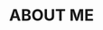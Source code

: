 ---
layout: landing
mode: immersive
header:
  theme: dark
title: ABOUT ME
title_html: "Persoonlijke training op maat"
excerpt: >
  "IT'S NOT ABOUT WHO YOU ARE, BUT ABOUT WHO YOU WANT TO BECOME."
permalink: /about.html
key: page-about
article_header:
  actions: &main_actions
  height: 100vh
  theme: dark
  type: overlay
  background_image:
    gradient: 'linear-gradient(135deg, rgba(34, 139, 87 , .4), rgba(139, 34, 139, .4))'
    src: /assets/images/header.jpg
    
data:
  sections:
    - title: ">WHOAMI"
      height: 100vh
      theme: dark
      type: cover
      excerpt: |
        Hoi! Mijn naam is **Tim Nissen**, ik ben {% assign birth_date = '1993-03-18' | date: '%s' %}{% assign now = 'now' | date: '%s' %}{% assign seconds_in_year = 31556952 %}{% assign age = now | minus: birth_date | divided_by: seconds_in_year | floor %}{{ age }} jaar oud en woon sinds kort samen met mijn vriendin en ons vrolijke hondje in het mooie Overloon.<br>  
        In het dagelijks leven werk ik als **DevOps engineer bij de Rabobank** — een functie waarin ik met plezier bezig ben met structuur, procesoptimalisatie en continue verbetering.<br><br>

        Naast mijn werk heb ik een grote passie voor **sport, gezondheid en persoonlijke groei**.<br>  
        Van Olympisch gewichtheffen en powerliften tot voetbal, fitness, skiën en sinds kort ook mountainbiken — ik haal veel voldoening uit fysieke uitdagingen én de weg ernaartoe.<br>  
        Bewegen is voor mij niet alleen een uitlaatklep, maar een manier om mezelf elke dag een beetje beter te maken.<br><br>

        Juist door al die jaren ervaring weet ik inmiddels dat progressie niet draait om perfectie of extremen.<br>  
        Het draait om beginnen — ook al is het klein — en stap voor stap bouwen aan iets wat écht bij je past.<br>  
        **Want echte vooruitgang zit niet in extremen, maar in consistentie.**<br><br>

        Diezelfde toewijding neem ik mee in de manier waarop ik anderen begeleid.<br>  
        Geen opgelegde schema’s of quick fixes, maar duurzame verandering met oog voor jouw situatie en doelen.<br>  
        Daarom ben ik momenteel volop bezig met de <strong>Milo Performance & Education PT-opleiding</strong>, waarmee ik mijn kennis verder verdiep.<br>  
        Zo kan ik mijn klanten nog gerichter ondersteunen met **persoonlijk en effectief advies** op het gebied van training, voeding en leefstijl.<br><br>
  
      actions: *main_actions
      background_image:
        gradient: 'linear-gradient(135deg, rgba(34, 139, 87, 0.4), rgba(139, 34, 139, 0.4))'
        src: "/assets/images/training.jpg"
        full_width: true
---